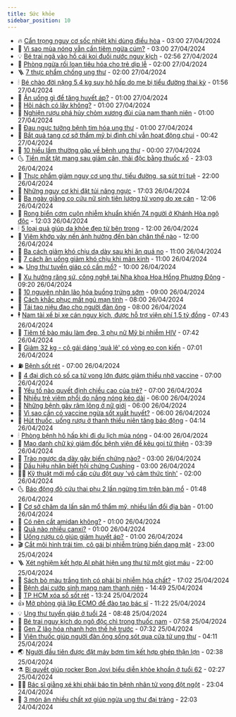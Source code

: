 ```yaml
---
title: Sức khỏe
sidebar_position: 10
---
```


<!-- vnexpress-suc-khoe:START -->
- 🔥 [Cẩn trọng nguy cơ sốc nhiệt khi dùng điều hòa](https://vnexpress.net/can-trong-nguy-co-soc-nhiet-khi-dung-dieu-hoa-4739508.html) - 03:00 27/04/2024
- 🥰 [Vì sao mùa nóng vẫn cần tiêm ngừa cúm?](https://vnexpress.net/vi-sao-mua-nong-van-can-tiem-ngua-cum-4739322.html) - 03:00 27/04/2024
- 💡 [Bé trai ngã vào hồ cái koi đuối nước nguy kịch](https://vnexpress.net/be-trai-nga-vao-ho-cai-koi-duoi-nuoc-nguy-kich-4739606.html) - 02:56 27/04/2024
- 🤗 [Phòng ngừa rối loạn tiêu hóa cho trẻ dịp lễ](https://vnexpress.net/phong-ngua-roi-loan-tieu-hoa-cho-tre-dip-le-4739513.html) - 02:00 27/04/2024
- 🪜 [7 thực phẩm chống ung thư](https://vnexpress.net/7-thuc-pham-chong-ung-thu-4739391.html) - 02:00 27/04/2024
- 🕯 [Bé chào đời nặng 5,4 kg suy hô hấp do mẹ bị tiểu đường thai kỳ](https://vnexpress.net/be-chao-doi-nang-5-4-kg-suy-ho-hap-do-me-bi-tieu-duong-thai-ky-4739022.html) - 01:56 27/04/2024
- 🤭 [Ăn uống gì để tăng huyết áp?](https://vnexpress.net/an-uong-gi-de-tang-huyet-ap-4739520.html) - 01:00 27/04/2024
- 👀 [Hôi nách có lây không?](https://vnexpress.net/hoi-nach-co-lay-khong-4739441.html) - 01:00 27/04/2024
- 🌋 [Nghiện rượu phá hủy chỏm xương đùi của nam thanh niên](https://vnexpress.net/nghien-ruou-pha-huy-chom-xuong-dui-cua-nam-thanh-nien-4739409.html) - 01:00 27/04/2024
- 🫶 [Đau ngực tưởng bệnh tim hóa ung thư](https://vnexpress.net/dau-nguc-tuong-benh-tim-hoa-ung-thu-4739164.html) - 01:00 27/04/2024
- 🦆 [Bắt quả tang cơ sở thẩm mỹ bị đình chỉ vẫn hoạt động chui](https://vnexpress.net/bat-qua-tang-co-so-tham-my-bi-dinh-chi-van-hoat-dong-chui-4739552.html) - 00:42 27/04/2024
- 🚀 [10 hiểu lầm thường gặp về bệnh ung thư](https://vnexpress.net/10-hieu-lam-thuong-gap-ve-benh-ung-thu-4738431.html) - 00:00 27/04/2024
- 🌜 [Tiền mất tật mang sau giảm cân, thải độc bằng thuốc xổ](https://vnexpress.net/tien-mat-tat-mang-sau-giam-can-thai-doc-bang-thuoc-xo-4738657.html) - 23:03 26/04/2024
- 🧰 [Thực phẩm giảm nguy cơ ung thư, tiểu đường, sa sút trí tuệ](https://vnexpress.net/thuc-pham-giam-nguy-co-ung-thu-tieu-duong-sa-sut-tri-tue-4737966.html) - 22:00 26/04/2024
- 💫 [Những nguy cơ khi đặt túi nâng ngực](https://vnexpress.net/nhung-nguy-co-khi-dat-tui-nang-nguc-4733920.html) - 17:03 26/04/2024
- 🌝 [Ba ngày giằng co cứu nữ sinh tiên lượng tử vong do xe cán](https://vnexpress.net/ba-ngay-giang-co-cuu-nu-sinh-tien-luong-tu-vong-do-xe-can-4739314.html) - 12:06 26/04/2024
- 🗽 [Rong biển cơm cuộn nhiễm khuẩn khiến 74 người ở Khánh Hòa ngộ độc](https://vnexpress.net/rong-bien-com-cuon-nhiem-khuan-khien-74-nguoi-o-khanh-hoa-ngo-doc-4739482.html) - 12:03 26/04/2024
- 🕯 [5 loại quả giúp da khỏe đẹp từ bên trong](https://vnexpress.net/5-loai-qua-giup-da-khoe-dep-tu-ben-trong-4739350.html) - 12:00 26/04/2024
- 🦅 [Viêm khớp vảy nến ảnh hưởng đến bàn chân thế nào](https://vnexpress.net/viem-khop-vay-nen-anh-huong-den-ban-chan-the-nao-4738926.html) - 12:00 26/04/2024
- 🦆 [Ba cách giảm khó chịu dạ dày sau khi ăn quá no](https://vnexpress.net/ba-cach-giam-kho-chiu-da-day-sau-khi-an-qua-no-4739320.html) - 11:00 26/04/2024
- 🎊 [7 cách ăn uống giảm khó chịu khi mãn kinh](https://vnexpress.net/7-cach-an-uong-giam-kho-chiu-khi-man-kinh-4739088.html) - 11:00 26/04/2024
- 🏊 [Ung thư tuyến giáp có cần mổ?](https://vnexpress.net/ung-thu-tuyen-giap-co-can-mo-4739300.html) - 10:00 26/04/2024
- 📝 [Xu hướng răng sứ, công nghệ tại Nha khoa Hoa Hồng Phương Đông](https://vnexpress.net/xu-huong-rang-su-cong-nghe-tai-nha-khoa-hoa-hong-phuong-dong-4739395.html) - 09:20 26/04/2024
- 💯 [10 nguyên nhân lão hóa buồng trứng sớm](https://vnexpress.net/10-nguyen-nhan-lao-hoa-buong-trung-som-4739215.html) - 09:00 26/04/2024
- 🌊 [Cách khắc phục mất ngủ mạn tính](https://vnexpress.net/cach-khac-phuc-mat-ngu-man-tinh-4739217.html) - 08:00 26/04/2024
- 🚀 [Tái tạo niệu đạo cho người đàn ông](https://vnexpress.net/tai-tao-nieu-dao-cho-nguoi-dan-ong-4739201.html) - 08:00 26/04/2024
- 🕴 [Nam tài xế bị xe cán nguy kịch, được hỗ trợ viện phí 1,5 tỷ đồng](https://vnexpress.net/nam-tai-xe-bi-xe-can-nguy-kich-duoc-ho-tro-vien-phi-1-5-ty-dong-4739280.html) - 07:43 26/04/2024
- 🗽 [Tiêm tế bào máu làm đẹp, 3 phụ nữ Mỹ bị nhiễm HIV](https://vnexpress.net/tiem-te-bao-mau-lam-dep-3-phu-nu-my-bi-nhiem-hiv-4739338.html) - 07:42 26/04/2024
- 🎡 [Giảm 32 kg - cô gái dáng &#39;quả lê&#39; có vòng eo con kiến](https://vnexpress.net/giam-32-kg-co-gai-dang-qua-le-co-vong-eo-con-kien-4738250.html) - 07:01 26/04/2024
- ⛽️ [Bệnh sốt rét](https://vnexpress.net/suc-khoe-cam-nang-cac-benh-sot-ret-4738981.html) - 07:00 26/04/2024
- 🦆 [4 đại dịch có số ca tử vong lớn được giảm thiểu nhờ vaccine](https://vnexpress.net/4-dai-dich-co-so-ca-tu-vong-lon-duoc-giam-thieu-nho-vaccine-4739214.html) - 07:00 26/04/2024
- 🤩 [Yếu tố nào quyết định chiều cao của trẻ?](https://vnexpress.net/yeu-to-nao-quyet-dinh-chieu-cao-cua-tre-4739198.html) - 07:00 26/04/2024
- 🦒 [Nhiều trẻ viêm phổi do nắng nóng kéo dài](https://vnexpress.net/nhieu-tre-viem-phoi-do-nang-nong-keo-dai-4739077.html) - 06:00 26/04/2024
- 💫 [Những bệnh gây rậm lông ở nữ giới](https://vnexpress.net/nhung-benh-gay-ram-long-o-nu-gioi-4739074.html) - 06:00 26/04/2024
- 🐘 [Vì sao cần có vaccine ngừa sốt xuất huyết?](https://vnexpress.net/vi-sao-can-co-vaccine-ngua-sot-xuat-huyet-4730509.html) - 06:00 26/04/2024
- 🚀 [Hút thuốc, uống rượu ở thanh thiếu niên tăng báo động](https://vnexpress.net/hut-thuoc-uong-ruou-o-thanh-thieu-nien-tang-bao-dong-4739186.html) - 04:14 26/04/2024
- 🕯 [Phòng bệnh hô hấp khi đi du lịch mùa nóng](https://vnexpress.net/phong-benh-ho-hap-khi-di-du-lich-mua-nong-4739091.html) - 04:00 26/04/2024
- 🦏 [Mạo danh chữ ký giám đốc bệnh viện để kêu gọi từ thiện](https://vnexpress.net/mao-danh-chu-ky-giam-doc-benh-vien-de-keu-goi-tu-thien-4739060.html) - 03:39 26/04/2024
- 🦄 [Trào ngược dạ dày gây biến chứng nào?](https://vnexpress.net/trao-nguoc-da-day-gay-bien-chung-nao-4739067.html) - 03:00 26/04/2024
- 🦒 [Dấu hiệu nhận biết hội chứng Cushing](https://vnexpress.net/dau-hieu-nhan-biet-hoi-chung-cushing-4738977.html) - 03:00 26/04/2024
- 👨‍🏫 [Kỹ thuật mới mổ cấp cứu đột quỵ &#39;vô cảm thức tỉnh&#39;](https://vnexpress.net/ky-thuat-moi-mo-cap-cuu-dot-quy-vo-cam-thuc-tinh-4738974.html) - 02:00 26/04/2024
- 🌜 [Báo động đỏ cứu thai phụ 2 lần ngừng tim trên bàn mổ](https://vnexpress.net/bao-dong-do-cuu-thai-phu-2-lan-ngung-tim-tren-ban-mo-4739045.html) - 01:48 26/04/2024
- 🚀 [Cơ sở chăm da lấn sân mổ thẩm mỹ, nhiều lần đổi địa bàn](https://vnexpress.net/co-so-cham-da-lan-san-mo-tham-my-nhieu-lan-doi-dia-ban-4738772.html) - 01:00 26/04/2024
- 💃 [Có nên cắt amidan không?](https://vnexpress.net/co-nen-cat-amidan-khong-4738975.html) - 01:00 26/04/2024
- 💯 [Quả nào nhiều canxi?](https://vnexpress.net/qua-nao-nhieu-canxi-4738852.html) - 01:00 26/04/2024
- 🤔 [Uống rượu có giúp giảm huyết áp?](https://vnexpress.net/uong-ruou-co-giup-giam-huyet-ap-4738828.html) - 01:00 26/04/2024
- 🎬 [Cắt môi hình trái tim, cô gái bị nhiễm trùng biến dạng mặt](https://vnexpress.net/cat-moi-hinh-trai-tim-co-gai-bi-nhiem-trung-bien-dang-mat-4738629.html) - 23:00 25/04/2024
- 🪜 [Xét nghiệm kết hợp AI phát hiện ung thư từ một giọt máu](https://vnexpress.net/xet-nghiem-ket-hop-ai-phat-hien-ung-thu-tu-mot-giot-mau-4738941.html) - 22:00 25/04/2024
- 🦣 [Sách bò màu trắng tinh có phải bị nhiễm hóa chất?](https://vnexpress.net/sach-bo-mau-trang-tinh-co-phai-bi-nhiem-hoa-chat-4738723.html) - 17:02 25/04/2024
- 🧐 [Bệnh dại cướp sinh mạng nam thanh niên](https://vnexpress.net/benh-dai-cuop-sinh-mang-nam-thanh-nien-4738976.html) - 14:49 25/04/2024
- 🤡 [TP HCM xóa sổ sốt rét](https://vnexpress.net/tp-hcm-xoa-so-sot-ret-4738681.html) - 13:24 25/04/2024
- 👍 [Mở phòng giả lập ECMO để đào tạo bác sĩ](https://vnexpress.net/mo-phong-gia-lap-ecmo-de-dao-tao-bac-si-4738663.html) - 11:22 25/04/2024
- 💡 [Ung thư tuyến giáp ở tuổi 24](https://vnexpress.net/ung-thu-tuyen-giap-o-tuoi-24-4738799.html) - 08:48 25/04/2024
- 💯 [Bé trai nguy kịch do ngộ độc chì trong thuốc nam](https://vnexpress.net/be-trai-nguy-kich-do-ngo-doc-chi-trong-thuoc-nam-4738761.html) - 07:58 25/04/2024
- 🧠 [Gen Z lão hóa nhanh hơn thế hệ trước](https://vnexpress.net/gen-z-lao-hoa-nhanh-hon-the-he-truoc-4738693.html) - 07:32 25/04/2024
- 🎡 [Viên thuốc giúp người đàn ông sống sót qua cửa tử ung thư](https://vnexpress.net/vien-thuoc-giup-nguoi-dan-ong-song-sot-qua-cua-tu-ung-thu-4738643.html) - 04:11 25/04/2024
- 🌏 [Người đầu tiên được đặt máy bơm tim kết hợp ghép thận lợn](https://vnexpress.net/nguoi-dau-tien-duoc-dat-may-bom-tim-ket-hop-ghep-than-lon-4738576.html) - 02:38 25/04/2024
- ⚗️ [Bí quyết giúp rocker Bon Jovi biểu diễn khỏe khoắn ở tuổi 62](https://vnexpress.net/bi-quyet-giup-rocker-bon-jovi-bieu-dien-khoe-khoan-o-tuoi-62-4738439.html) - 02:27 25/04/2024
- 👨‍🏫 [Bác sĩ giằng xé khi phải báo tin bệnh nhân tử vong đột ngột](https://vnexpress.net/bac-si-giang-xe-khi-phai-bao-tin-benh-nhan-tu-vong-dot-ngot-4735247.html) - 23:04 24/04/2024
- 🤖 [3 món ăn nhiều chất xơ giúp ngừa ung thư đại tràng](https://vnexpress.net/3-mon-an-nhieu-chat-xo-giup-ngua-ung-thu-dai-trang-4737970.html) - 22:03 24/04/2024<!-- vnexpress-suc-khoe:END -->
